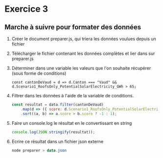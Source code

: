 # Exercice 3

## Marche à suivre pour formater des données

1. Créer le document preparer.js, qui triera les données voulues depuis un fichier

2. Télécharger le fichier contenant les données complètes et lier dans sur preparer.js

3. Déterminer dans une variable les valeurs que l'on souhaite récupérer (sous forme de conditions)

   ```
   const cantonDeVaud = d => d.Canton === "Vaud" && d.Scenario1_RoofsOnly_PotentialSolarElectricity_GWh > 65;
   ```

4. Filtrer dans les données à l'aide de la variable de conditions.

   ```js
   const resultat = data.filter(cantonDeVaud)
       .map(d => ({ score: d.Scenario1_RoofsOnly_PotentialSolarElectricity_GWh, nom: d.MunicipalityName}))
       .sort((a, b) => a.score > b.score ? -1 : 1);
   ```

5. Faire un console.log le résultat en le convertissant en string

   ```js
   console.log(JSON.stringify(resultat));
   ```

6. Ecrire ce résultat dans un fichier json externe

   ```powershell
   node preparer > data.json
   ```

   

